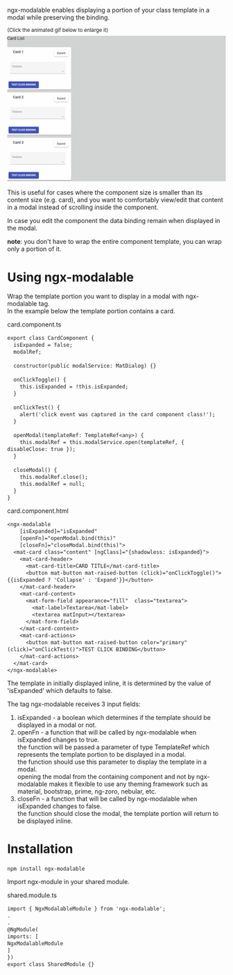 ngx-modalable enables displaying a portion of your class template in a modal while preserving the binding. <br/>


<sup>(Click the animated gif below to enlarge it)</sup><br/>
![](https://github.com/zohar1000/ngx-modalable/blob/master/docs/assets/recording.gif)

This is useful for cases where the component size is smaller than its content size (e.g. card),
and you want to comfortably view/edit that content in a modal instead of scrolling inside the component.<br/>

In case you edit the component the data binding remain when displayed in the modal.<br/>

**note**: you don't have to wrap the entire component template, you can wrap only a portion of it.

# Using ngx-modalable
Wrap the template portion you want to display in a modal with ngx-modalable tag.<br/>
In the example below the template portion contains a card.

card.component.ts
```angular2html
export class CardComponent {
  isExpanded = false;
  modalRef;

  constructor(public modalService: MatDialog) {}

  onClickToggle() {
    this.isExpanded = !this.isExpanded;
  }

  onClickTest() {
    alert('click event was captured in the card component class!');
  }

  openModal(templateRef: TemplateRef<any>) {
    this.modalRef = this.modalService.open(templateRef, { disableClose: true });
  }

  closeModal() {
    this.modalRef.close();
    this.modalRef = null;
  }
}
```


card.component.html
```angular2html
<ngx-modalable
    [isExpanded]="isExpanded"
    [openFn]="openModal.bind(this)"
    [closeFn]="closeModal.bind(this)">
  <mat-card class="content" [ngClass]="{shadowless: isExpanded}">
    <mat-card-header>
      <mat-card-title>CARD TITLE</mat-card-title>
      <button mat-button mat-raised-button (click)="onClickToggle()">{{isExpanded ? 'Collapse' : 'Expand'}}</button>
    </mat-card-header>
    <mat-card-content>
      <mat-form-field appearance="fill"  class="textarea">
        <mat-label>Textarea</mat-label>
        <textarea matInput></textarea>
      </mat-form-field>
    </mat-card-content>
    <mat-card-actions>
      <button mat-button mat-raised-button color="primary" (click)="onClickTest()">TEST CLICK BINDING</button>
    </mat-card-actions>
  </mat-card>
</ngx-modalable>
```

The template in initially displayed inline, it is determined by the value of 'isExpanded' which defaults to false.<br/>

The tag ngx-modalable receives 3 input fields:
1. isExpanded - a boolean which determines if the template should be displayed in a modal or not.<br/>
2. openFn - a function that will be called by ngx-modalable when isExpanded changes to true.<br/>
   the function will be passed a parameter of type TemplateRef which represents the template portion to be displayed in a modal.<br/>
   the function should use this parameter to display the template in a modal.<br/>
   opening the modal from the containing component and not by ngx-modalable makes it flexible to use any theming framework such as material, bootstrap, prime, ng-zoro, nebular, etc.
3. closeFn - a function that will be called by ngx-modalable when isExpanded changes to false.<br/>
   the function should close the modal, the template portion will return to be displayed inline.


# Installation

`npm install ngx-modalable`

Import ngx-module in your shared module.<br>

shared.module.ts<br/>
```angular2html
import { NgxModalableModule } from 'ngx-modalable';
.
.
@NgModule(
imports: [
NgxModalableModule
]
})
export class SharedModule {}
```

